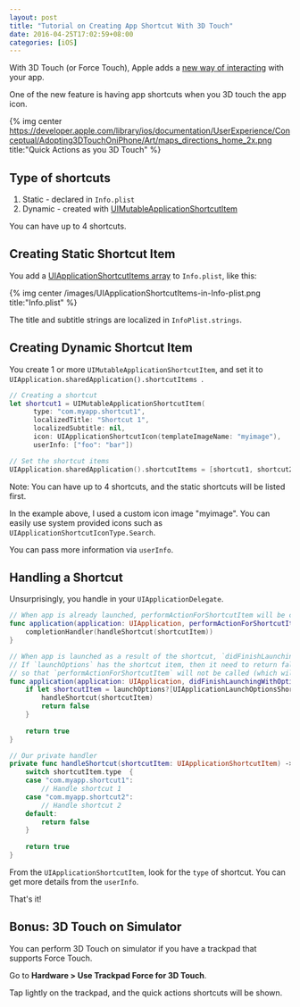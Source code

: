 ```yaml
---
layout: post
title: "Tutorial on Creating App Shortcut With 3D Touch"
date: 2016-04-25T17:02:59+08:00
categories: [iOS]
---
```


With 3D Touch (or Force Touch), Apple adds a [new way of interacting](https://developer.apple.com/library/ios/documentation/UserExperience/Conceptual/Adopting3DTouchOniPhone/) with your app.

One of the new feature is having app shortcuts when you 3D touch the app icon.

{% img center https://developer.apple.com/library/ios/documentation/UserExperience/Conceptual/Adopting3DTouchOniPhone/Art/maps_directions_home_2x.png title:"Quick Actions as you 3D Touch" %}


## Type of shortcuts

1. Static - declared in `Info.plist`
2. Dynamic - created with [UIMutableApplicationShortcutItem](https://developer.apple.com/library/ios/documentation/UIKit/Reference/UIMutableApplicationShortcutItem_class/)

You can have up to 4 shortcuts. 


## Creating Static Shortcut Item

You add a [UIApplicationShortcutItems array](https://developer.apple.com/library/ios/documentation/General/Reference/InfoPlistKeyReference/Articles/iPhoneOSKeys.html#//apple_ref/doc/uid/TP40009252-SW36) to `Info.plist`, like this:

{% img center /images/UIApplicationShortcutItems-in-Info-plist.png title:"Info.plist" %}

The title and subtitle strings are localized in `InfoPlist.strings`.


## Creating Dynamic Shortcut Item

You create 1 or more `UIMutableApplicationShortcutItem`, and set it to `UIApplication.sharedApplication().shortcutItems `. 

```swift
// Creating a shortcut
let shortcut1 = UIMutableApplicationShortcutItem(
      type: "com.myapp.shortcut1",
      localizedTitle: "Shortcut 1", 
      localizedSubtitle: nil,
      icon: UIApplicationShortcutIcon(templateImageName: "myimage"),
      userInfo: ["foo": "bar"])

// Set the shortcut items
UIApplication.sharedApplication().shortcutItems = [shortcut1, shortcut2]
```

Note: You can have up to 4 shortcuts, and the static shortcuts will be listed first.

In the example above, I used a custom icon image "myimage". You can easily use system provided icons such as `UIApplicationShortcutIconType.Search`.

You can pass more information via `userInfo`.


## Handling a Shortcut

Unsurprisingly, you handle in your `UIApplicationDelegate`.

```swift
// When app is already launched, performActionForShortcutItem will be called
func application(application: UIApplication, performActionForShortcutItem shortcutItem: UIApplicationShortcutItem, completionHandler: (Bool) -> Void) {
    completionHandler(handleShortcut(shortcutItem))
}

// When app is launched as a result of the shortcut, `didFinishLaunchingWithOptions` will be called
// If `launchOptions` has the shortcut item, then it need to return false 
// so that `performActionForShortcutItem` will not be called (which will result in calling `handleShortcut` twice)
func application(application: UIApplication, didFinishLaunchingWithOptions launchOptions: [NSObject: AnyObject]?) -> Bool {
    if let shortcutItem = launchOptions?[UIApplicationLaunchOptionsShortcutItemKey] as? UIApplicationShortcutItem {
        handleShortcut(shortcutItem)
        return false
    }
    
    return true
}

// Our private handler
private func handleShortcut(shortcutItem: UIApplicationShortcutItem) -> Bool {
    switch shortcutItem.type  {
    case "com.myapp.shortcut1":
        // Handle shortcut 1
    case "com.myapp.shortcut2":
        // Handle shortcut 2
    default: 
        return false
    }
    
    return true
}
```

From the `UIApplicationShortcutItem`, look for the `type` of shortcut. You can get more details from the `userInfo`.

That's it!


## Bonus: 3D Touch on Simulator

You can perform 3D Touch on simulator if you have a trackpad that supports Force Touch.

Go to **Hardware > Use Trackpad Force for 3D Touch**.

Tap lightly on the trackpad, and the quick actions shortcuts will be shown.
